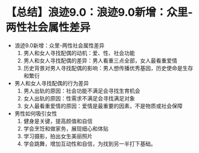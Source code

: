 # 【总结】浪迹9.0：浪迹9.0新增：众里-两性社会属性差异

-   浪迹9.0新增：众里-两性社会属性差异
    1.  男人和女人寻找配偶的动机：爱、性、社会功能
    2.  男人和女人寻找配偶的差异：男人看重三点全部，女人最看重爱情
    3.  历史背景对男人寻找配偶的影响：男人想传播优秀基因，历史使命是生存和繁衍
-   男人和女人寻找配偶的行为差异
    1.  男人出轨的原因：社会功能不满足会寻找生育机会
    2.  女人出轨的原因：性需求不满足会寻找满足对象
    3.  女人最看重爱情的原因：爱情是最重要的因素，不是物质或社会保障
-   男性如何吸引女性
    1.  健身是关键，提高颜值和自信
    2.  学会烹饪和做家务，展现细心和体贴
    3.  学习摄影，拍出女生美丽照片
    4.  学会跳舞，增加互动性和自信，为找到另一半打下基础。